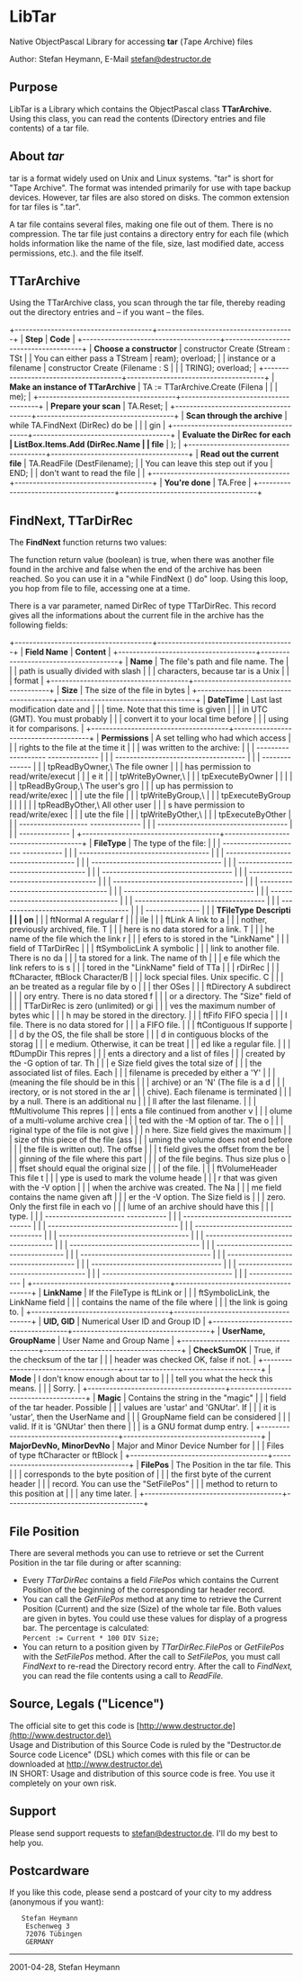 LibTar
======

Native ObjectPascal Library for accessing **tar** (*T*ape *Ar*chive)
files

Author: Stefan Heymann, E-Mail
[stefan@destructor.de](mailto:stefan@destructor.de)

Purpose
-------

LibTar is a Library which contains the ObjectPascal class
**TTarArchive.** Using this class, you can read the contents (Directory
entries and file contents) of a tar file.

About *tar*
-----------

tar is a format widely used on Unix and Linux systems. "tar" is short
for "Tape Archive". The format was intended primarily for use with tape
backup devices. However, tar files are also stored on disks. The common
extension for tar files is ".tar".

A tar file contains several files, making one file out of them. There is
no compression. The tar file just contains a directory entry for each
file (which holds information like the name of the file, size, last
modified date, access permissions, etc.). and the file itself.

TTarArchive
-----------

Using the TTarArchive class, you scan through the tar file, thereby
reading out the directory entries and – if you want – the files.

+--------------------------------------+--------------------------------------+
| **Step**                             | **Code**                             |
+--------------------------------------+--------------------------------------+
| **Choose a constructor**             |     constructor Create (Stream : TSt |
| You can either pass a TStream        | ream);  overload;                    |
| instance or a filename               |     constructor Create (Filename : S |
|                                      | TRING); overload;                    |
+--------------------------------------+--------------------------------------+
| **Make an instance of TTarArchive**  |     TA := TTarArchive.Create (Filena |
|                                      | me);                                 |
+--------------------------------------+--------------------------------------+
| **Prepare your scan**                |     TA.Reset;                        |
+--------------------------------------+--------------------------------------+
| **Scan through the archive**         |     while TA.FindNext (DirRec) do be |
|                                      | gin                                  |
+--------------------------------------+--------------------------------------+
| **Evaluate the DirRec for each       |       ListBox.Items.Add (DirRec.Name |
| file**                               | );                                   |
+--------------------------------------+--------------------------------------+
| **Read out the current file**        |       TA.ReadFile (DestFilename);    |
| You can leave this step out if you   |       END;                           |
| don't want to read the file          |                                      |
+--------------------------------------+--------------------------------------+
| **You're done**                      |     TA.Free                          |
+--------------------------------------+--------------------------------------+

FindNext, TTarDirRec
--------------------

The **FindNext** function returns two values:

The function return value (boolean) is true, when there was another file
found in the archive and false when the end of the archive has been
reached. So you can use it in a "while FindNext () do" loop. Using this
loop, you hop from file to file, accessing one at a time.

There is a var parameter, named DirRec of type TTarDirRec. This record
gives all the informations about the current file in the archive has the
following fields:

+--------------------------------------+--------------------------------------+
| **Field Name**                       | **Content**                          |
+--------------------------------------+--------------------------------------+
| **Name**                             | The file's path and file name. The   |
|                                      | path is usually divided with slash   |
|                                      | characters, because tar is a Unix    |
|                                      | format                               |
+--------------------------------------+--------------------------------------+
| **Size**                             | The size of the file in bytes        |
+--------------------------------------+--------------------------------------+
| **DateTime**                         | Last last modification date and      |
|                                      | time. Note that this time is given   |
|                                      | in UTC (GMT). You must probably      |
|                                      | convert it to your local time before |
|                                      | using it for comparisons.            |
+--------------------------------------+--------------------------------------+
| **Permissions**                      | A set telling who had which access   |
|                                      | rights to the file at the time it    |
|                                      | was written to the archive:          |
|                                      |   ------------------- -------------- |
|                                      | ------------------------------------ |
|                                      | --------------                       |
|                                      |   tpReadByOwner,\     The file owner |
|                                      |  has permission to read/write/execut |
|                                      | e it                                 |
|                                      |    tpWriteByOwner,\                  |
|                                      |    tpExecuteByOwner                  |
|                                      |                                      |
|                                      |   tpReadByGroup,\     The user's gro |
|                                      | up has permission to read/write/exec |
|                                      | ute the file                         |
|                                      |    tpWriteByGroup,\                  |
|                                      |    tpExecuteByGroup                  |
|                                      |                                      |
|                                      |   tpReadByOther,\     All other user |
|                                      | s have permission to read/write/exec |
|                                      | ute the file                         |
|                                      |    tpWriteByOther,\                  |
|                                      |    tpExecuteByOther                  |
|                                      |   ------------------- -------------- |
|                                      | ------------------------------------ |
|                                      | --------------                       |
+--------------------------------------+--------------------------------------+
| **FileType**                         | The type of the file:                |
|                                      |   ---------------------- ----------- |
|                                      | ------------------------------------ |
|                                      | ------------------------------------ |
|                                      | ------------------------------------ |
|                                      | ------------------------------------ |
|                                      | ------------------------------------ |
|                                      | ------------------------------------ |
|                                      | ------------------------------------ |
|                                      | ------------------------------------ |
|                                      | ------------------------------------ |
|                                      | ------------------------------------ |
|                                      | ------------------------------------ |
|                                      | ------------------------------------ |
|                                      | ---------------                      |
|                                      |   **TFileType**          **Descripti |
|                                      | on**                                 |
|                                      |   ftNormal               A regular f |
|                                      | ile                                  |
|                                      |   ftLink                 A link to a |
|                                      | nother, previously archived, file. T |
|                                      | here is no data stored for a link. T |
|                                      | he name of the file which the link r |
|                                      | efers to is stored in the "LinkName" |
|                                      |  field of TTarDirRec                 |
|                                      |   ftSymbolicLink         A symbolic  |
|                                      | link to another file. There is no da |
|                                      | ta stored for a link. The name of th |
|                                      | e file which the link refers to is s |
|                                      | tored in the "LinkName" field of TTa |
|                                      | rDirRec                              |
|                                      |   ftCharacter, ftBlock   Character/B |
|                                      | lock special files. Unix specific. C |
|                                      | an be treated as a regular file by o |
|                                      | ther OSes                            |
|                                      |   ftDirectory            A subdirect |
|                                      | ory entry. There is no data stored f |
|                                      | or a directory. The "Size" field of  |
|                                      | TTarDirRec is zero (unlimited) or gi |
|                                      | ves the maximum number of bytes whic |
|                                      | h may be stored in the directory.    |
|                                      |   ftFifo                 FIFO specia |
|                                      | l file. There is no data stored for  |
|                                      | a FIFO file.                         |
|                                      |   ftContiguous           If supporte |
|                                      | d by the OS, the file shall be store |
|                                      | d in contiguous blocks of the storag |
|                                      | e medium. Otherwise, it can be treat |
|                                      | ed like a regular file.              |
|                                      |   ftDumpDir              This repres |
|                                      | ents a directory and a list of files |
|                                      |  created by the -G option of tar. Th |
|                                      | e Size field gives the total size of |
|                                      |  the associated list of files. Each  |
|                                      | filename is preceded by either a 'Y' |
|                                      |  (meaning the file should be in this |
|                                      |  archive) or an 'N' (The file is a d |
|                                      | irectory, or is not stored in the ar |
|                                      | chive). Each filename is terminated  |
|                                      | by a null. There is an additional nu |
|                                      | ll after the last filename.          |
|                                      |   ftMultivolume          This repres |
|                                      | ents a file continued from another v |
|                                      | olume of a multi-volume archive crea |
|                                      | ted with the -M option of tar. The o |
|                                      | riginal type of the file is not give |
|                                      | n here. Size field gives the maximum |
|                                      |  size of this piece of the file (ass |
|                                      | uming the volume does not end before |
|                                      |  the file is written out). The offse |
|                                      | t field gives the offset from the be |
|                                      | ginning of the file where this part  |
|                                      | of the file begins. Thus size plus o |
|                                      | ffset should equal the original size |
|                                      |  of the file.                        |
|                                      |   ftVolumeHeader         This file t |
|                                      | ype is used to mark the volume heade |
|                                      | r that was given with the -V option  |
|                                      | when the archive was created. The Na |
|                                      | me field contains the name given aft |
|                                      | er the -V option. The Size field is  |
|                                      | zero. Only the first file in each vo |
|                                      | lume of an archive should have this  |
|                                      | type.                                |
|                                      |   ---------------------- ----------- |
|                                      | ------------------------------------ |
|                                      | ------------------------------------ |
|                                      | ------------------------------------ |
|                                      | ------------------------------------ |
|                                      | ------------------------------------ |
|                                      | ------------------------------------ |
|                                      | ------------------------------------ |
|                                      | ------------------------------------ |
|                                      | ------------------------------------ |
|                                      | ------------------------------------ |
|                                      | ------------------------------------ |
|                                      | ------------------------------------ |
|                                      | ---------------                      |
+--------------------------------------+--------------------------------------+
| **LinkName**                         | If the FileType is ftLink or         |
|                                      | ftSymbolicLink, the LinkName field   |
|                                      | contains the name of the file where  |
|                                      | the link is going to.                |
+--------------------------------------+--------------------------------------+
| **UID, GID**                         | Numerical User ID and Group ID       |
+--------------------------------------+--------------------------------------+
| **UserName, GroupName**              | User Name and Group Name             |
+--------------------------------------+--------------------------------------+
| **CheckSumOK**                       | True, if the checksum of the tar     |
|                                      | header was checked OK, false if not. |
+--------------------------------------+--------------------------------------+
| **Mode**                             | I don't know enough about tar to     |
|                                      | tell you what the heck this means.   |
|                                      | Sorry.                               |
+--------------------------------------+--------------------------------------+
| **Magic**                            | Contains the string in the "magic"   |
|                                      | field of the tar header. Possible    |
|                                      | values are 'ustar' and 'GNUtar'. If  |
|                                      | it is 'ustar', then the UserName and |
|                                      | GroupName field can be considered    |
|                                      | valid. If it is 'GNUtar' then there  |
|                                      | is a GNU format dump entry.          |
+--------------------------------------+--------------------------------------+
| **MajorDevNo, MinorDevNo**           | Major and Minor Device Number for    |
|                                      | Files of type ftCharacter or ftBlock |
+--------------------------------------+--------------------------------------+
| **FilePos**                          | The Position in the tar file. This   |
|                                      | corresponds to the byte position of  |
|                                      | the first byte of the current header |
|                                      | record. You can use the "SetFilePos" |
|                                      | method to return to this position at |
|                                      | any time later.                      |
+--------------------------------------+--------------------------------------+

File Position
-------------

There are several methods you can use to retrieve or set the Current
Position in the tar file during or after scanning:

-   Every *TTarDirRec* contains a field *FilePos* which contains the
    Current Position of the beginning of the corresponding tar header
    record.
-   You can call the *GetFilePos* method at any time to retrieve the
    Current Position (Current) and the size (Size) of the whole tar
    file. Both values are given in bytes. You could use these values for
    display of a progress bar. The percentage is calculated:\
     `Percent := Current * 100 DIV Size;`
-   You can return to a position given by *TTarDirRec.FilePos* or
    *GetFilePos* with the *SetFilePos* method. After the call to
    *SetFilePos,* you must call *FindNext* to re-read the Directory
    record entry. After the call to *FindNext,* you can read the file
    contents using a call to *ReadFile.*

Source, Legals ("Licence")
--------------------------

The official site to get this code is
[http://www.destructor.de](http://www.destructor.de)\
 \
 Usage and Distribution of this Source Code is ruled by the
"Destructor.de Source code Licence" (DSL) which comes with this file or
can be downloaded at http://www.destructor.de\
 \
 IN SHORT: Usage and distribution of this source code is free. You use
it completely on your own risk.

Support
-------

Please send support requests to
[stefan@destructor.de](mailto:stefan@destructor.de). I'll do my best to
help you.

Postcardware
------------

If you like this code, please send a postcard of your city to my address
(anonymous if you want):

       Stefan Heymann
        Eschenweg 3
        72076 Tübingen
        GERMANY

* * * * *

2001-04-28, Stefan Heymann
